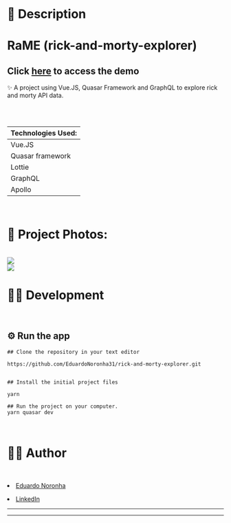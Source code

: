 # 📃 Description

# RaME (rick-and-morty-explorer)
## Click <a href="https://rick-and-morty-explorer-mu.vercel.app/">here</a> to access the demo

✨ A project using Vue.JS, Quasar Framework and GraphQL to explore rick and morty API data.

  <br>

 <table>
   <thead><th>Technologies Used:</th></thead>

   <br>

   <tbody>
     <tr>
       <td>Vue.JS</td>
     </tr>
     <tr>
       <td>Quasar framework</td>
     </tr>
     <tr>
       <td>Lottie</td>
     </tr>
     <tr>
       <td>GraphQL</td>
     </tr>
      <tr>
       <td>Apollo</td>
     </tr>
   </tbody>
  </table>

  <br>

  # 📱 Project Photos:

  <br>

  <img src="https://user-images.githubusercontent.com/78568517/224042329-4a3f0f5f-9f54-439d-b568-1fa96b344e1f.png" />

  <br>

  <img src="https://user-images.githubusercontent.com/78568517/224133027-39ead4f9-0ed7-4263-940f-d8bc5657e769.png"/>

  <br>

  # 👨‍💻 Development

  <br>

  ## ⚙️ Run the app

  ```
  ## Clone the repository in your text editor

  https://github.com/EduardoNoronha31/rick-and-morty-explorer.git


  ## Install the initial project files

  yarn

  ## Run the project on your computer.
  yarn quasar dev
  ```

  <br>

  # 🧑‍💼 Author

  <br>

  <a href="https://github.com/EduardoNoronha31"><li>Eduardo Noronha</li></a>

  <a href="https://www.linkedin.com/in/eduardo-noronha-093735219/"><li>LinkedIn</li></a>

  <hr>
  <hr>


